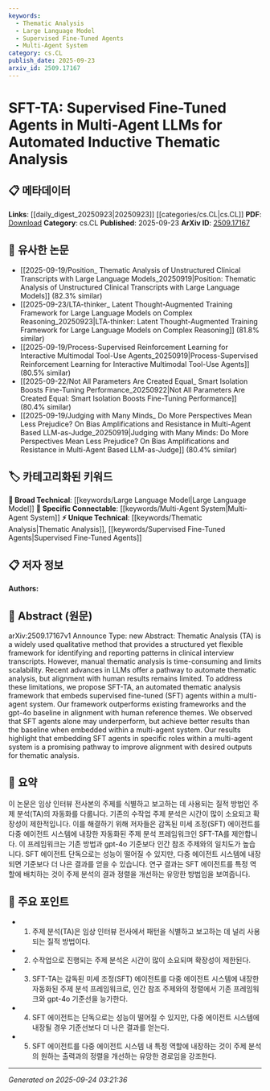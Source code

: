 ```yaml
---
keywords:
  - Thematic Analysis
  - Large Language Model
  - Supervised Fine-Tuned Agents
  - Multi-Agent System
category: cs.CL
publish_date: 2025-09-23
arxiv_id: 2509.17167
---
```


<!-- KEYWORD_LINKING_METADATA:
{
  "processed_timestamp": "2025-09-24T03:21:36.861491",
  "vocabulary_version": "1.0",
  "selected_keywords": [
    "Thematic Analysis",
    "Large Language Model",
    "Supervised Fine-Tuned Agents",
    "Multi-Agent System"
  ],
  "rejected_keywords": [],
  "similarity_scores": {
    "Thematic Analysis": 0.78,
    "Large Language Model": 0.82,
    "Supervised Fine-Tuned Agents": 0.77,
    "Multi-Agent System": 0.75
  },
  "extraction_method": "AI_prompt_based",
  "budget_applied": true,
  "candidates_json": {
    "candidates": [
      {
        "surface": "Thematic Analysis",
        "canonical": "Thematic Analysis",
        "aliases": [
          "TA"
        ],
        "category": "unique_technical",
        "rationale": "Thematic Analysis is central to the paper's focus on automating qualitative methods, providing a unique technical concept for linking.",
        "novelty_score": 0.65,
        "connectivity_score": 0.7,
        "specificity_score": 0.8,
        "link_intent_score": 0.78
      },
      {
        "surface": "Large Language Models",
        "canonical": "Large Language Model",
        "aliases": [
          "LLM"
        ],
        "category": "broad_technical",
        "rationale": "LLMs are a foundational technology in the paper, linking to broader discussions in AI and NLP.",
        "novelty_score": 0.4,
        "connectivity_score": 0.85,
        "specificity_score": 0.6,
        "link_intent_score": 0.82
      },
      {
        "surface": "Supervised Fine-Tuned Agents",
        "canonical": "Supervised Fine-Tuned Agents",
        "aliases": [
          "SFT Agents"
        ],
        "category": "unique_technical",
        "rationale": "These agents are a novel aspect of the proposed framework, offering a unique technical concept for thematic analysis.",
        "novelty_score": 0.7,
        "connectivity_score": 0.65,
        "specificity_score": 0.85,
        "link_intent_score": 0.77
      },
      {
        "surface": "Multi-Agent System",
        "canonical": "Multi-Agent System",
        "aliases": [
          "MAS"
        ],
        "category": "specific_connectable",
        "rationale": "Multi-Agent Systems are crucial for understanding the collaborative approach in the framework, linking to broader AI strategies.",
        "novelty_score": 0.5,
        "connectivity_score": 0.78,
        "specificity_score": 0.72,
        "link_intent_score": 0.75
      }
    ],
    "ban_list_suggestions": [
      "framework",
      "baseline",
      "results"
    ]
  },
  "decisions": [
    {
      "candidate_surface": "Thematic Analysis",
      "resolved_canonical": "Thematic Analysis",
      "decision": "linked",
      "scores": {
        "novelty": 0.65,
        "connectivity": 0.7,
        "specificity": 0.8,
        "link_intent": 0.78
      }
    },
    {
      "candidate_surface": "Large Language Models",
      "resolved_canonical": "Large Language Model",
      "decision": "linked",
      "scores": {
        "novelty": 0.4,
        "connectivity": 0.85,
        "specificity": 0.6,
        "link_intent": 0.82
      }
    },
    {
      "candidate_surface": "Supervised Fine-Tuned Agents",
      "resolved_canonical": "Supervised Fine-Tuned Agents",
      "decision": "linked",
      "scores": {
        "novelty": 0.7,
        "connectivity": 0.65,
        "specificity": 0.85,
        "link_intent": 0.77
      }
    },
    {
      "candidate_surface": "Multi-Agent System",
      "resolved_canonical": "Multi-Agent System",
      "decision": "linked",
      "scores": {
        "novelty": 0.5,
        "connectivity": 0.78,
        "specificity": 0.72,
        "link_intent": 0.75
      }
    }
  ]
}
-->

# SFT-TA: Supervised Fine-Tuned Agents in Multi-Agent LLMs for Automated Inductive Thematic Analysis

## 📋 메타데이터

**Links**: [[daily_digest_20250923|20250923]] [[categories/cs.CL|cs.CL]]
**PDF**: [Download](https://arxiv.org/pdf/2509.17167.pdf)
**Category**: cs.CL
**Published**: 2025-09-23
**ArXiv ID**: [2509.17167](https://arxiv.org/abs/2509.17167)

## 🔗 유사한 논문
- [[2025-09-19/Position_ Thematic Analysis of Unstructured Clinical Transcripts with Large Language Models_20250919|Position: Thematic Analysis of Unstructured Clinical Transcripts with Large Language Models]] (82.3% similar)
- [[2025-09-23/LTA-thinker_ Latent Thought-Augmented Training Framework for Large Language Models on Complex Reasoning_20250923|LTA-thinker: Latent Thought-Augmented Training Framework for Large Language Models on Complex Reasoning]] (81.8% similar)
- [[2025-09-19/Process-Supervised Reinforcement Learning for Interactive Multimodal Tool-Use Agents_20250919|Process-Supervised Reinforcement Learning for Interactive Multimodal Tool-Use Agents]] (80.5% similar)
- [[2025-09-22/Not All Parameters Are Created Equal_ Smart Isolation Boosts Fine-Tuning Performance_20250922|Not All Parameters Are Created Equal: Smart Isolation Boosts Fine-Tuning Performance]] (80.4% similar)
- [[2025-09-19/Judging with Many Minds_ Do More Perspectives Mean Less Prejudice? On Bias Amplifications and Resistance in Multi-Agent Based LLM-as-Judge_20250919|Judging with Many Minds: Do More Perspectives Mean Less Prejudice? On Bias Amplifications and Resistance in Multi-Agent Based LLM-as-Judge]] (80.4% similar)

## 🏷️ 카테고리화된 키워드
**🧠 Broad Technical**: [[keywords/Large Language Model|Large Language Model]]
**🔗 Specific Connectable**: [[keywords/Multi-Agent System|Multi-Agent System]]
**⚡ Unique Technical**: [[keywords/Thematic Analysis|Thematic Analysis]], [[keywords/Supervised Fine-Tuned Agents|Supervised Fine-Tuned Agents]]

## 📋 저자 정보

**Authors:** 

## 📄 Abstract (원문)

arXiv:2509.17167v1 Announce Type: new 
Abstract: Thematic Analysis (TA) is a widely used qualitative method that provides a structured yet flexible framework for identifying and reporting patterns in clinical interview transcripts. However, manual thematic analysis is time-consuming and limits scalability. Recent advances in LLMs offer a pathway to automate thematic analysis, but alignment with human results remains limited. To address these limitations, we propose SFT-TA, an automated thematic analysis framework that embeds supervised fine-tuned (SFT) agents within a multi-agent system. Our framework outperforms existing frameworks and the gpt-4o baseline in alignment with human reference themes. We observed that SFT agents alone may underperform, but achieve better results than the baseline when embedded within a multi-agent system. Our results highlight that embedding SFT agents in specific roles within a multi-agent system is a promising pathway to improve alignment with desired outputs for thematic analysis.

## 📝 요약

이 논문은 임상 인터뷰 전사본의 주제를 식별하고 보고하는 데 사용되는 질적 방법인 주제 분석(TA)의 자동화를 다룹니다. 기존의 수작업 주제 분석은 시간이 많이 소요되고 확장성이 제한적입니다. 이를 해결하기 위해 저자들은 감독된 미세 조정(SFT) 에이전트를 다중 에이전트 시스템에 내장한 자동화된 주제 분석 프레임워크인 SFT-TA를 제안합니다. 이 프레임워크는 기존 방법과 gpt-4o 기준보다 인간 참조 주제와의 일치도가 높습니다. SFT 에이전트 단독으로는 성능이 떨어질 수 있지만, 다중 에이전트 시스템에 내장되면 기준보다 더 나은 결과를 얻을 수 있습니다. 연구 결과는 SFT 에이전트를 특정 역할에 배치하는 것이 주제 분석의 결과 정렬을 개선하는 유망한 방법임을 보여줍니다.

## 🎯 주요 포인트

- 1. 주제 분석(TA)은 임상 인터뷰 전사에서 패턴을 식별하고 보고하는 데 널리 사용되는 질적 방법이다.
- 2. 수작업으로 진행되는 주제 분석은 시간이 많이 소요되며 확장성이 제한된다.
- 3. SFT-TA는 감독된 미세 조정(SFT) 에이전트를 다중 에이전트 시스템에 내장한 자동화된 주제 분석 프레임워크로, 인간 참조 주제와의 정렬에서 기존 프레임워크와 gpt-4o 기준선을 능가한다.
- 4. SFT 에이전트는 단독으로는 성능이 떨어질 수 있지만, 다중 에이전트 시스템에 내장될 경우 기준선보다 더 나은 결과를 얻는다.
- 5. SFT 에이전트를 다중 에이전트 시스템 내 특정 역할에 내장하는 것이 주제 분석의 원하는 출력과의 정렬을 개선하는 유망한 경로임을 강조한다.


---

*Generated on 2025-09-24 03:21:36*